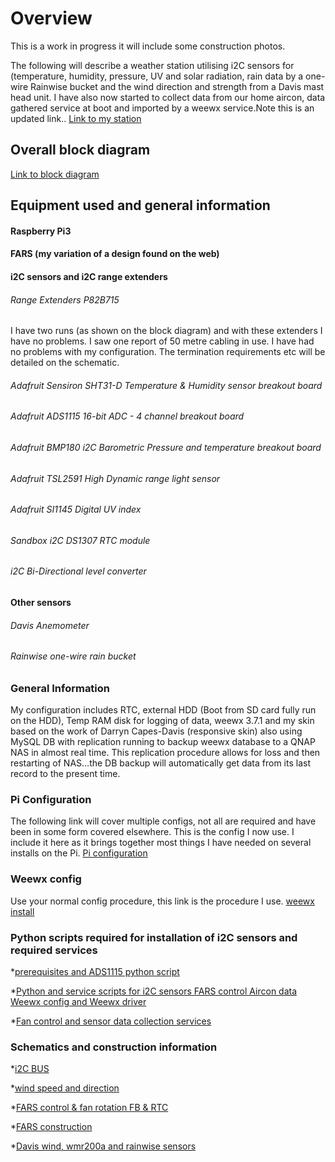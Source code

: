 # Overview #
This is a work in progress it will include some construction photos.

The following will describe a weather station utilising i2C sensors for (temperature, humidity, pressure, UV and solar radiation, rain data by a one-wire Rainwise bucket and the wind direction and strength from a Davis mast head unit. I have also now started to collect data from our home aircon, data gathered service at boot and imported by a weewx service.Note this is an updated link..
[Link to my station](http://bit.ly/nevsweather)

## Overall block diagram #
[Link to block diagram](http://bit.ly/2HiSESR)


## Equipment used and general information #
#### Raspberry Pi3 #
#### FARS (my variation of a design found on the web) #
#### i2C sensors and i2C range extenders #
###### Range Extenders P82B715 #
I have two runs (as shown on the block diagram) and with these extenders I have no problems. I saw one report of 50 metre cabling in use. I have had no problems with my configuration. The termination requirements etc will be detailed on the schematic.
###### Adafruit Sensiron SHT31-D Temperature & Humidity sensor breakout board #
###### Adafruit ADS1115 16-bit ADC - 4 channel breakout board #
###### Adafruit BMP180 i2C Barometric Pressure and temperature breakout board #
###### Adafruit TSL2591 High Dynamic range light sensor #
###### Adafruit SI1145 Digital UV index #
###### Sandbox i2C DS1307 RTC module #
###### i2C Bi-Directional level converter #
#### Other sensors #
###### Davis Anemometer #
###### Rainwise one-wire rain bucket #

### General Information #
My configuration includes RTC, external HDD (Boot from SD card fully run on the HDD), Temp RAM disk for logging of data, weewx 3.7.1 and my skin based on the work of Darryn Capes-Davis (responsive skin) also using MySQL DB with replication running to backup weewx database to a QNAP NAS in almost real time. This replication procedure allows for loss and then restarting of NAS...the DB backup will automatically get data from its last record to the present time.

### Pi Configuration #
The following link will cover multiple configs, not all are required and have been in some form covered elsewhere. This is the config I now use. I include it here as it brings together most things I have needed on several installs on the Pi.
[Pi configuration](http://bit.ly/2HlED6R)

### Weewx config #
Use your normal config procedure, this link is the procedure I use. [weewx install](http://bit.ly/2F5CUjT)

### Python scripts required for installation of i2C sensors and required services #
*[prerequisites and ADS1115 python script](http://bit.ly/2F4D8bj)

*[Python and service scripts for i2C sensors FARS control Aircon data Weewx config and Weewx driver](http://bit.ly/2F5mpEA)

*[Fan control and sensor data collection services](http://bit.ly/2HPSpPX)

### Schematics and construction information #
*[i2C BUS](http://bit.ly/2F4zwGf)

*[wind speed and direction](http://bit.ly/2HQngMB)

*[FARS control & fan rotation FB & RTC](http://bit.ly/2HR3jFt)

*[FARS construction](http://bit.ly/2HkfmOj)

*[Davis wind, wmr200a and rainwise sensors](http://bit.ly/2vy4Q0l)